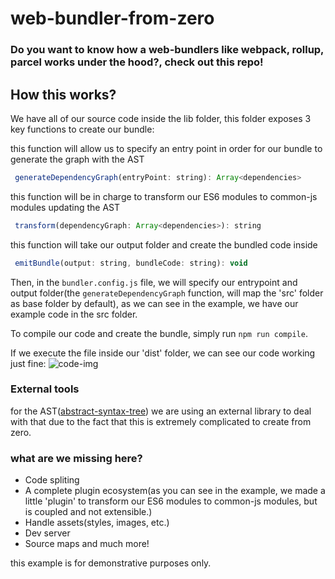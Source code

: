 # web-bundler-from-zero

### Do you want to know how a web-bundlers like webpack, rollup, parcel works under the hood?, check out this repo!


## How this works?
We have all of our source code inside the lib folder, this folder exposes 3 key functions to create our bundle:


this function will allow us to specify an entry point in order for our bundle to generate the graph with the AST
```javascript
 generateDependencyGraph(entryPoint: string): Array<dependencies>
```



this function will be in charge to transform our ES6 modules to common-js modules updating the AST
```javascript
 transform(dependencyGraph: Array<dependencies>): string
```



this function will take our output folder and create the bundled code inside
```javascript
 emitBundle(output: string, bundleCode: string): void
```


Then, in the ```bundler.config.js``` file, we will specify our entrypoint and output folder(the ```generateDependencyGraph``` function, will map the 'src' folder as base folder by default), as we can see in the example, we have our example code in the src folder.


To compile our code and create the bundle, simply run ```npm run compile```.


If we execute the file inside our 'dist' folder, we can see our code working just fine:
![code-img](https://i.ibb.co/DY4zsvh/Screenshot-from-2021-01-12-07-27-45.png)



### External tools
for the AST([abstract-syntax-tree](https://www.npmjs.com/package/abstract-syntax-tree)) we are using an external library to deal with that due to the fact that this is extremely complicated to create from zero.



### what are we missing here?
* Code spliting
* A complete plugin ecosystem(as you can see in the example, we made a little 'plugin' to transform our ES6 modules to common-js modules, but is coupled and not extensible.)
* Handle assets(styles, images, etc.)
* Dev server
* Source maps and much more!


this example is for demonstrative purposes only.

